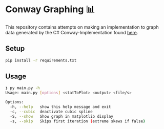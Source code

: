 # Conway Graphing 📊

This repository contains attempts on making an implementation to graph data generated by the C# Conway-Implementation found [here](https://github.com/cyacedev/conway).

## Setup

```bash
pip install -r requirements.txt
```

## Usage

```bash
❯ py main.py -h
Usage: main.py [options] <statToPlot> <output> <file/s>

Options:
  -h, --help   show this help message and exit
  -c, --cubic  deactivate cubic spline
  -S, --show   Show graph in matplotlib display
  -s, --skip   Skips first iteration (extreme skews if false)
```
